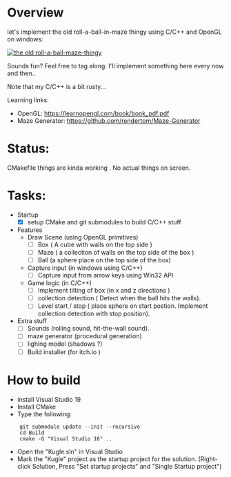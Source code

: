 # Overview


let's implement the old roll-a-ball-in-maze thingy using C/C++ and OpenGL on windows:

[![the old roll-a-ball-maze-thingy](https://img.youtube.com/vi/dywQZTQZUqA/0.jpg)](http://www.youtube.com/watch?v=dywQZTQZUqA)


Sounds fun? Feel free to tag along.  I'll implement something here every now and then..


Note that my C/C++ is a bit rusty...

Learning links:
 - OpenGL:  https://learnopengl.com/book/book_pdf.pdf
 - Maze Generator: https://github.com/rendertom/Maze-Generator


# Status:

CMakefile things are kinda working . No actual things on screen.


# Tasks:

- Startup
	- [x] setup CMake and git submodules to build C/C++ stuff
- Features
 	-  Draw Scene (using OpenGL primitives)
		- [ ] Box ( A cube with walls on the top side )
		- [ ] Maze ( a collection of walls on the top side of the box )
		- [ ] Ball (a sphere place on the top side of the box)
	- Capture input (in windows using C/C++)
		- [ ] Capture input from arrow keys using Win32 API	
	- Game logic (in C/C++)
		- [ ] Implement tilting of box  (in x and z directions )
		- [ ] collection detection ( Detect when the ball hits the walls).
		- [ ] Level start / stop ( place sphere on start postion. Implement collection detection with stop position).
- Extra stuff
	- [ ] Sounds (rolling sound, hit-the-wall sound).
	- [ ] maze generator (procedural generation)
	- [ ] lighing model (shadows ?)
	- [ ] Build installer (for itch.io )

# How to build


* install Visual Studio 19 
* Install CMake 
* Type the following:
```
	git submodule update --init --recursive
	cd Build
	cmake -G "Visual Studio 16" ..
```
* Open the "Kugle.sln" in  Visual Studio
* Mark the "Kugle" project as the startup project for the solution.
	(Right-click Solution, Press "Set startup projects" and "Single Startup
	project")

